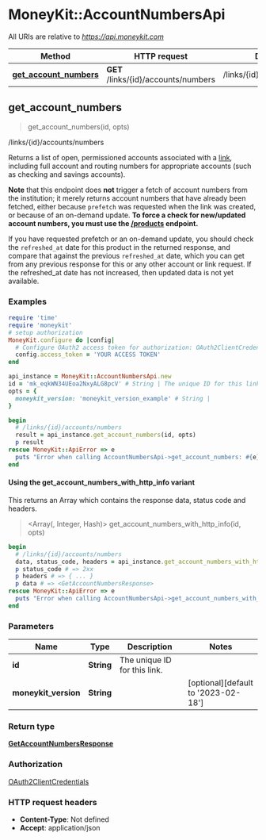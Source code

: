 # MoneyKit::AccountNumbersApi

All URIs are relative to *https://api.moneykit.com*

| Method | HTTP request | Description |
| ------ | ------------ | ----------- |
| [**get_account_numbers**](AccountNumbersApi.md#get_account_numbers) | **GET** /links/{id}/accounts/numbers | /links/{id}/accounts/numbers |


## get_account_numbers

> <GetAccountNumbersResponse> get_account_numbers(id, opts)

/links/{id}/accounts/numbers

Returns a list of open, permissioned accounts associated with a <a href=#tag/Links>link</a>,         including full account and routing numbers for appropriate accounts (such as checking and savings accounts).         <p>**Note** that this endpoint does **not** trigger a fetch of account numbers from the institution; it merely returns         account numbers that have already been fetched, either because `prefetch` was requested when the link was created,         or because of an on-demand update.  **To force a check for new/updated account numbers, you must use the         <a href=#operation/refresh_products>/products</a> endpoint.**         <p>If you have requested prefetch or an on-demand update, you should check the `refreshed_at` date     for this product in the returned response, and compare that against the previous `refreshed_at` date, which you can     get from any previous response for this or any other account or link request.  If the refreshed_at date has not     increased, then updated data is not yet available.

### Examples

```ruby
require 'time'
require 'moneykit'
# setup authorization
MoneyKit.configure do |config|
  # Configure OAuth2 access token for authorization: OAuth2ClientCredentials
  config.access_token = 'YOUR ACCESS TOKEN'
end

api_instance = MoneyKit::AccountNumbersApi.new
id = 'mk_eqkWN34UEoa2NxyALG8pcV' # String | The unique ID for this link.
opts = {
  moneykit_version: 'moneykit_version_example' # String | 
}

begin
  # /links/{id}/accounts/numbers
  result = api_instance.get_account_numbers(id, opts)
  p result
rescue MoneyKit::ApiError => e
  puts "Error when calling AccountNumbersApi->get_account_numbers: #{e}"
end
```

#### Using the get_account_numbers_with_http_info variant

This returns an Array which contains the response data, status code and headers.

> <Array(<GetAccountNumbersResponse>, Integer, Hash)> get_account_numbers_with_http_info(id, opts)

```ruby
begin
  # /links/{id}/accounts/numbers
  data, status_code, headers = api_instance.get_account_numbers_with_http_info(id, opts)
  p status_code # => 2xx
  p headers # => { ... }
  p data # => <GetAccountNumbersResponse>
rescue MoneyKit::ApiError => e
  puts "Error when calling AccountNumbersApi->get_account_numbers_with_http_info: #{e}"
end
```

### Parameters

| Name | Type | Description | Notes |
| ---- | ---- | ----------- | ----- |
| **id** | **String** | The unique ID for this link. |  |
| **moneykit_version** | **String** |  | [optional][default to &#39;2023-02-18&#39;] |

### Return type

[**GetAccountNumbersResponse**](GetAccountNumbersResponse.md)

### Authorization

[OAuth2ClientCredentials](../README.md#OAuth2ClientCredentials)

### HTTP request headers

- **Content-Type**: Not defined
- **Accept**: application/json


